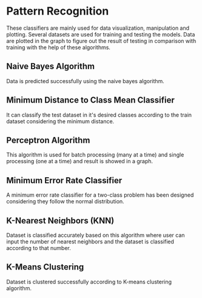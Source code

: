 # Pattern Recognition

These classifiers are mainly used for data visualization, manipulation and plotting. Several datasets are used for training and testing the models. Data are plotted in the graph to figure out the result of testing in comparison with training with the help of these algorithms.

## Naive Bayes Algorithm 
Data is predicted successfully using the naive bayes algorithm.

## Minimum Distance to Class Mean Classifier
It can classify the test dataset in it's desired classes according to the train dataset considering the minimum distance.

## Perceptron Algorithm
This algorithm is used for batch processing (many at a time) and single processing (one at a time) and result is showed in a graph.

## Minimum Error Rate Classifier
A minimum error rate classifier for a two-class problem has been designed considering they follow the normal distribution.

## K-Nearest Neighbors (KNN) 
Dataset is classified accurately based on this algorithm where user can input the number of nearest neighbors and the dataset is classified according to that number.

## K-Means Clustering
Dataset is clustered successfully according to K-means clustering algorithm.
